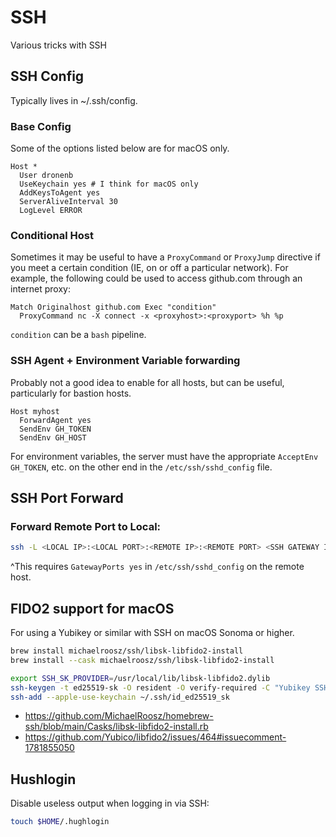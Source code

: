 # SSH

Various tricks with SSH

## SSH Config

Typically lives in ~/.ssh/config.

### Base Config

Some of the options listed below are for macOS only.

```text
Host *
  User dronenb
  UseKeychain yes # I think for macOS only
  AddKeysToAgent yes
  ServerAliveInterval 30
  LogLevel ERROR
```

### Conditional Host

Sometimes it may be useful to have a `ProxyCommand` or `ProxyJump` directive if you meet a certain condition (IE, on or off a particular network). For example, the following could be used to access github.com through an internet proxy:

```text
Match Originalhost github.com Exec "condition"
  ProxyCommand nc -X connect -x <proxyhost>:<proxyport> %h %p
```

`condition` can be a `bash` pipeline.

### SSH Agent + Environment Variable forwarding

Probably not a good idea to enable for all hosts, but can be useful, particularly for bastion hosts.

```text
Host myhost
  ForwardAgent yes
  SendEnv GH_TOKEN
  SendEnv GH_HOST
```

For environment variables, the server must have the appropriate `AcceptEnv GH_TOKEN`, etc. on the other end in the `/etc/ssh/sshd_config` file.


## SSH Port Forward

### Forward Remote Port to Local:

```bash
ssh -L <LOCAL IP>:<LOCAL PORT>:<REMOTE IP>:<REMOTE PORT> <SSH GATEWAY IP/HOSTNAME>
```

^This requires `GatewayPorts yes` in `/etc/ssh/sshd_config` on the remote host.

## FIDO2 support for macOS

For using a Yubikey or similar with SSH on macOS Sonoma or higher.

```bash
brew install michaelroosz/ssh/libsk-libfido2-install
brew install --cask michaelroosz/ssh/libsk-libfido2-install

export SSH_SK_PROVIDER=/usr/local/lib/libsk-libfido2.dylib
ssh-keygen -t ed25519-sk -O resident -O verify-required -C "Yubikey SSH"
ssh-add --apple-use-keychain ~/.ssh/id_ed25519_sk
```

- <https://github.com/MichaelRoosz/homebrew-ssh/blob/main/Casks/libsk-libfido2-install.rb>
- <https://github.com/Yubico/libfido2/issues/464#issuecomment-1781855050>

## Hushlogin

Disable useless output when logging in via SSH:

```bash
touch $HOME/.hughlogin
```
